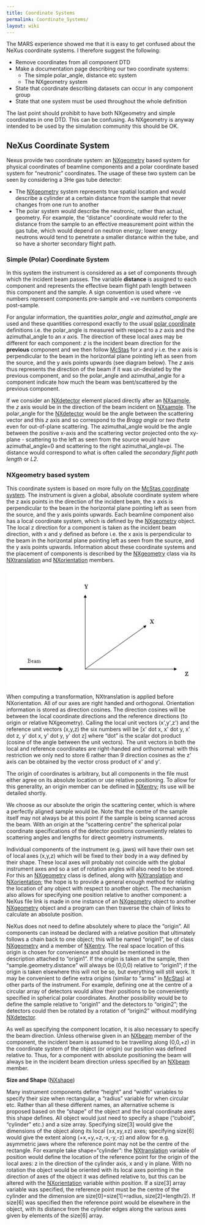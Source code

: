```yaml
---
title: Coordinate Systems
permalink: Coordinate_Systems/
layout: wiki
---
```


The MARS experience showed me that it is easy to get confused about the
NeXus coordinate systems. I therefore suggest the following:

-   Remove coordinates from all component DTD
-   Make a documentation page describing our two coordinate systems:
    -   The simple polar\_angle, distance etc system
    -   The NXgeometry system
-   State that coordinate describing datasets can occur in any component
    group
-   State that one system must be used throughout the whole definition

The last point should prohibit to have both NXgeometry and simple
coordinates in one DTD. This can be confusing. As NXgeometry is anyway
intended to be used by the simulation community this should be OK.

NeXus Coordinate System
-----------------------

Nexus provide two coordinate system: an
[NXgeometry](NXgeometry "wikilink") based system for physical
coordinates of beamline components and a polar coordinate based system
for “neutronic” coordinates. The usage of these two system can be seen
by considering a 3He gas tube detector:

-   The [NXgeometry](NXgeometry "wikilink") system represents true
    spatial location and would describe a cylinder at a certain distance
    from the sample that never changes from one run to another
-   The polar system would describe the neutronic, rather than actual,
    geometry. For example, the “distance” coordinate would refer to the
    distance from the sample to an effective measurement point within
    the gas tube, which would depend on neutron energy; lower energy
    neutrons would tend to penetrate a smaller distance within the tube,
    and so have a shorter secondary flight path.

### Simple (Polar) Coordinate System

In this system the instrument is considered as a set of components
through which the incident beam passes. The variable **distance** is
assigned to each component and represents the effective beam flight path
length between this component and the sample. A sign convention is used
where -ve numbers represent components pre-sample and +ve numbers
components post-sample.

For angular information, the quantities *polar\_angle* and
*azimuthal\_angle* are used and these quantities correspond exactly to
the usual [polar
coordinate](http://en.wikipedia.org/wiki/Polar_coordinates) definitions
i.e. the polar\_angle is measured with respect to a *z* axis and the
azimuthal\_angle to an *x* axis. The direction of these local axes may
be different for each component: *z* is the incident beam direction for
the **previous** component and we then follow
[McStas](http://mcstas.risoe.dk/) for *x* and *y* i.e. the *x* axis is
perpendicular to the beam in the horizontal plane pointing left as seen
from the source, and the y axis points upwards (see diagram below). The
*z* axis thus represents the direction of the beam if it was un-deviated
by the previous component, and so the polar\_angle and azimuthal\_angle
for a component indicate how much the beam was bent/scattered by the
previous component.

If we consider an [NXdetector](NXdetector "wikilink") element placed
directly after an [NXsample](NXsample "wikilink"), the *z* axis would be
in the direction of the beam incident on
[NXsample](NXsample "wikilink"). The polar\_angle for the
[NXdetector](NXdetector "wikilink") would be the angle between the
scattering vector and this *z* axis and so correspond to the *Bragg
angle* or *two theta* even for out-of-plane scattering. The
azimuthal\_angle would be the angle between the positive x-axis and the
scattering vector projected onto the xy-plane - scattering to the left
as seen from the source would have azimuthal\_angle=0 and scattering to
the right azimuthal\_angle=pi. The distance would correspond to what is
often called the *secondary flight path length* or *L2*.

### NXgeometry based system

This coordinate system is based on more fully on the [McStas coordinate
system](http://mcstas.risoe.dk/). The instrument is given a global,
absolute coordinate system where the z axis points in the direction of
the incident beam, the x axis is perpendicular to the beam in the
horizontal plane pointing left as seen from the source, and the y axis
points upwards. Each beamline component also has a local coordinate
system, which is defined by the [NXgeometry](NXgeometry "wikilink")
object. The local z direction for a component is taken as the incident
beam direction, with x and y defined as before i.e. the x axis is
perpendicular to the beam in the horizontal plane pointing left as seen
from the source, and the y axis points upwards. Information about these
coordinate systems and the placement of components is described by the
[NXgeometry](NXgeometry "wikilink") class via its
[NXtranslation](NXtranslation "wikilink") and
[NXorientation](NXorientation "wikilink") members.

![](Coordinates.png "Coordinates.png")

When computing a transformation, NXtranslation is applied before
NXorientation. All of our axes are right handed and orthogonal.
Orientation information is stored as direction cosines. The direction
cosines will be between the local coordinate directions and the
reference directions (to origin or relative NXgeometry). Calling the
local unit vectors (x',y',z') and the reference unit vectors (x,y,z) the
six numbers will be \[x' dot x, x' dot y, x' dot z, y' dot x, y' dot y,
y' dot z\] where “dot” is the scalar dot product (cosine of the angle
between the unit vectors). The unit vectors in both the local and
reference coordinates are right-handed and orthonormal: with this
restriction we only ned to store 6 rather than 9 direction cosines as
the z' axis can be obtained by the vector cross product of x' and y'.

The origin of coordinates is arbitrary, but all components in the file
must either agree on its absolute location or use relative positioning.
To allow for this generality, an origin member can be defined in
[NXentry](NXentry "wikilink"); its use will be detailed shortly.

We choose as our absolute the origin the scattering center, which is
where a perfectly aligned sample would be. Note that the centre of the
sample itself may not always be at this point if the sample is being
scanned across the beam. With an origin at the “scattering centre” the
spherical polar coordinate specifications of the detector positions
conveniently relates to scattering angles and lengths for direct
geometry instruments.

Individual components of the instrument (e.g. jaws) will have their own
set of local axes (x,y,z) which will be fixed to their body in a way
defined by their shape. These local axes will probably not coincide with
the global instrument axes and so a set of rotation angles will also
need to be stored. For this an [NXgeometry](NXgeometry "wikilink") class
is defined, along with [NXtranslation](NXtranslation "wikilink") and
[NXorientation](NXorientation "wikilink"); the hope is to provide a
general enough method for relating the location of any object with
respect to another object. The mechanism also allows for specifying one
position relative to another component: a NeXus file link is made in one
instance of an [NXgeometry](NXgeometry "wikilink") object to another
[NXgeometry](NXgeometry "wikilink") object and a program can then
traverse the chain of links to calculate an absolute position.

NeXus does not need to define absolutely where to place the “origin”.
All components can instead be declared with a relative position that
ultimately follows a chain back to one object; this will be named
“origin1”, be of class [NXgeometry](NXgeometry "wikilink") and a member
of [NXentry](NXentry "wikilink"). The real space location of this origin
is chosen for convenience and should be mentioned in the description
attached to “origin1”. If the origin is taken at the sample, then
“sample.geometry.distance” will always be (0,0,0) relative to “origin1”;
if the origin is taken elsewhere this will not be so, but everything
will still work. It may be convenient to define extra origins (similar
to “arms” in [McStas](http://mcstas.risoe.dk/)) at other parts of the
instrument. For example, defining one at the centre of a circular array
of detectors would allow their positions to be conveniently specified in
spherical polar coordinates. Another possibility would be to define the
sample relative to “origin1” and the detectors to “origin2”; the
detectors could then be rotated by a rotation of “origin2” without
modifying [NXdetector](NXdetector "wikilink").

As well as specifying the component location, it is also necessary to
specify the beam direction. Unless otherwise given in an
[NXbeam](NXbeam "wikilink") member of the component, the incident beam
is assumed to be travelling along (0,0,+z) in the coordinate system of
the object (or origin) our position was defined relative to. Thus, for a
component with absolute positioning the beam will always be in the
incident beam direction unless specified by an
[NXbeam](NXbeam "wikilink") member.

**Size and Shape** ([NXshape](NXshape "wikilink"))

Many instrument components define “height” and “width” variables to
specify their size when rectangular, a “radius” variable for when
circular etc. Rather than all these different names, an alternative
scheme is proposed based on the “shape” of the object and the local
coordinate axes this shape defines. All object would just need to
specify a shape (“cuboid”, “cylinder” etc.) and a size array. Specifying
size\[3\] would give the dimensions of the object along its local
(±x,±y,±z) axes; specifying size\[6\] would give the extent along
(+x,+y,+z,-x,-y,-z) and allow for e.g. asymmetric jaws where the
reference point may not be the centre of the rectangle. For example take
shape=“cylinder”: the [NXtranslation](NXtranslation "wikilink") variable
of position would define the location of the reference point for the
origin of the local axes: z in the direction of the cylinder axis, x and
y in plane. With no rotation the object would be oriented with its local
axes pointing in the direction of axes of the object it was defined
relative to, but this can be altered with the
[NXorientation](NXorientation "wikilink") variable within position. If a
size\[3\] array variable was specified, the reference point must be the
centre of the cylinder and the dimension are size\[0\]=size\[1\]=radius,
size\[2\]=length/2). If size\[6\] was specified then the reference point
would be elsewhere in the object, with its distance from the cylinder
edges along the various axes given by elements of the size\[6\] array.
